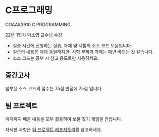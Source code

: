 # C프로그래밍

COAA83910 C PROGRAMMING

22년 1학기 박소영 교수님 수강

- 실습 시간에 진행하는 실습, 과제 및 시험의 소스 코드 모음입니다.
- 실습의 내용은 매해 동일하지만, 시험 문제와 과제는 매년 바뀌는 것 같습니다.
- 소스 코드는 공부 시 참고 용도로만 사용하세요.

## 중간고사
첨부된 소스 코드의 점수는 75점 만점에 75점 입니다.

## 팀 프로젝트
이때까지 배운 내용을 모두 활용하여 보물 찾기 게임을 만듭니다.

자세한 사항은 [팀 프로젝트 레포지토리](https://github.com/sterdsterd/KU-CSE-CProgrammingTeam)를 참고하세요.
